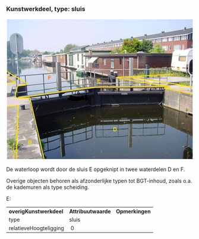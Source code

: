 ### Kunstwerkdeel, type: sluis

![sluis.jpg](media/9cb9baebdad3f8c61f34ac2f9fb9df2b5e541049.jpg)

De waterloop wordt door de sluis E opgeknipt in twee waterdelen D en F.

Overige objecten behoren als afzonderlijke typen tot BGT-inhoud, zoals o.a. de kademuren als type scheiding.

E:

|                         |                     |                 |
|-------------------------|---------------------|-----------------|
| **overigKunstwerkdeel** | **Attribuutwaarde** | **Opmerkingen** |
| type                    | sluis               |                 |
| relatieveHoogteligging  |  0                  |                 |
